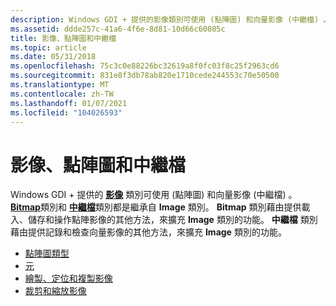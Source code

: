 ```yaml
---
description: Windows GDI + 提供的影像類別可使用 (點陣圖) 和向量影像 (中繼檔) 。
ms.assetid: ddde257c-41a6-4f6e-8d81-10d66c60085c
title: 影像、點陣圖和中繼檔
ms.topic: article
ms.date: 05/31/2018
ms.openlocfilehash: 75c3c0e88226bc32619a8f0fc03f8c25f2963cd6
ms.sourcegitcommit: 831e8f3db78ab820e1710cede244553c70e50500
ms.translationtype: MT
ms.contentlocale: zh-TW
ms.lasthandoff: 01/07/2021
ms.locfileid: "104026593"
---
```

# <a name="images-bitmaps-and-metafiles"></a>影像、點陣圖和中繼檔

Windows GDI + 提供的 [**影像**](/windows/desktop/api/gdiplusheaders/nl-gdiplusheaders-image) 類別可使用 (點陣圖) 和向量影像 (中繼檔) 。 [**Bitmap**](/windows/desktop/api/gdiplusheaders/nl-gdiplusheaders-bitmap)類別和 [**中繼檔**](/windows/desktop/api/gdiplusheaders/nl-gdiplusheaders-metafile)類別都是繼承自 **Image** 類別。 **Bitmap** 類別藉由提供載入、儲存和操作點陣影像的其他方法，來擴充 **Image** 類別的功能。 **中繼檔** 類別藉由提供記錄和檢查向量影像的其他方法，來擴充 **Image** 類別的功能。

-   [點陣圖類型](-gdiplus-types-of-bitmaps-about.md)
-   [元](-gdiplus-metafiles-about.md)
-   [繪製、定位和複製影像](-gdiplus-drawing-positioning-and-cloning-images-about.md)
-   [裁剪和縮放影像](-gdiplus-cropping-and-scaling-images-about.md)

 

 



